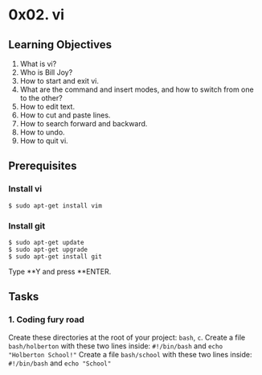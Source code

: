 # 0x02. vi

## Learning Objectives
1.  What is vi?
2.  Who is Bill Joy?
3.  How to start and exit vi.
4.  What are the command and insert modes, and how to switch from one to the other?
5.  How to edit text.
6.  How to cut and paste lines.
7.  How to search forward and backward.
8.  How to undo.
9.  How to quit vi.

## Prerequisites
### Install vi
```
$ sudo apt-get install vim  
```
### Install git
```
$ sudo apt-get update
$ sudo apt-get upgrade
$ sudo apt-get install git
```
Type **Y and press **ENTER.

## Tasks
### 1. Coding fury road
Create these directories at the root of your project: `bash`, `c`.
Create a file `bash/holberton` with these two lines inside: `#!/bin/bash` and `echo "Holberton School!"`
Create a file `bash/school` with these two lines inside: `#!/bin/bash` and `echo "School"`
